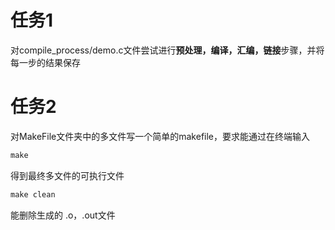 # 任务1

对compile_process/demo.c文件尝试进行**预处理，编译，汇编，链接**步骤，并将每一步的结果保存

# 任务2

对MakeFile文件夹中的多文件写一个简单的makefile，要求能通过在终端输入

```makefile
make
```

得到最终多文件的可执行文件

```makefile
make clean
```

能删除生成的 .o，.out文件